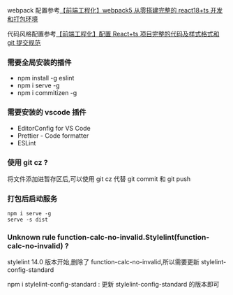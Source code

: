 webpack 配置参考[【前端工程化】webpack5 从零搭建完整的 react18+ts 开发和打包环境](https://juejin.cn/post/7111922283681153038)

代码风格配置参考[【前端工程化】配置 React+ts 项目完整的代码及样式格式和 git 提交规范](https://juejin.cn/post/7101596844181962788#heading-1)

### 需要全局安装的插件

- npm install -g eslint
- npm i serve -g
- npm i commitizen -g

### 需要安装的 vscode 插件

- EditorConfig for VS Code
- Prettier - Code formatter
- ESLint

### 使用 git cz ?

将文件添加进暂存区后,可以使用 git cz 代替 git commit 和 git push

### 打包后启动服务

```
npm i serve -g
serve -s dist
```

### Unknown rule function-calc-no-invalid.Stylelint(function-calc-no-invalid) ?

stylelint 14.0 版本开始,删除了 function-calc-no-invalid,所以需要更新 stylelint-config-standard

npm i stylelint-config-standard : 更新 stylelint-config-standard 的版本即可
